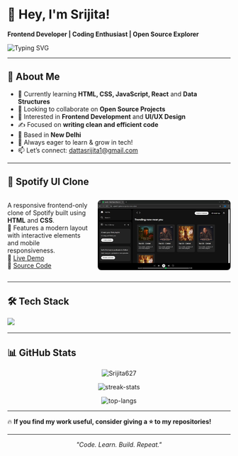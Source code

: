 <h1 align="left">🚀 Hey, I'm Srijita!</h1>

**Frontend Developer | Coding Enthusiast | Open Source Explorer**  

<p align="left">
  <img 
    src="https://readme-typing-svg.herokuapp.com?font=Fira+Code&weight=600&size=24&duration=3000&pause=1000&color=FF9100&center=false&vCenter=false&width=750&lines=Exploring+the+world+of+Web+Development;Frontend+Developer+and+UI%2FUX+Design+Enthusiast;Currently+learning+HTML%2C+CSS%2C+JS%2C+React+%26+DSA;Collaborating+on+Open+Source+Projects;Writing+clean+%26+efficient+code;Always+learning+%26+growing+in+tech!" 
    alt="Typing SVG"
  />
</p>

---

## 🧠 About Me

- 🌱 Currently learning <b>HTML, CSS, JavaScript, React</b> and <b>Data Structures</b>  
- 🤝 Looking to collaborate on <b>Open Source Projects</b>  
- 🧠 Interested in <b>Frontend Development</b> and <b>UI/UX Design</b>  
- ✍️ Focused on <b>writing clean and efficient code</b>  
- 📍 Based in <b>New Delhi</b>  
- 🚀 Always eager to learn & grow in tech!  
- 📫 Let’s connect: [dattasrijita1@gmail.com](mailto:dattasrijita627@gmail.com)

---

## 🎵 Spotify UI Clone

<div style="display: flex; align-items: center; justify-content: space-between;">

<div>

A responsive frontend-only clone of Spotify built using **HTML** and **CSS**.  
🧩 Features a modern layout with interactive elements and mobile responsiveness.  
🔗 [Live Demo](https://srijita627.github.io/spotify-clone-srijita/)  
🔗 [Source Code](https://github.com/Srijita627/spotify-clone-srijita)

</div>

<img src="spotify-clone-preview.jpg" alt="Spotify Clone Preview" width="300" style="border-radius: 8px; margin-left: 20px;" />

</div>


---

## 🛠 Tech Stack

<p align="left">
  <img src="https://skillicons.dev/icons?i=html,css,js,react,tailwind,git,github,vscode&theme=light" />
</p>

---

## 📊 GitHub Stats

<p align="center">
  <img src="https://github-readme-stats.vercel.app/api?username=Srijita627&show_icons=true&locale=en&theme=radical" alt="Srijita627" />
</p>

<p align="center">
  <img src="https://github-readme-streak-stats.herokuapp.com/?user=Srijita627&theme=radical" alt="streak-stats" />
</p>

<p align="center">
  <img src="https://github-readme-stats.vercel.app/api/top-langs?username=Srijita627&layout=compact&theme=radical" alt="top-langs" />
</p>

---

🔥 **If you find my work useful, consider giving a ⭐ to my repositories!** 

---

<p align="center"><i>"Code. Learn. Build. Repeat."</i></p>
